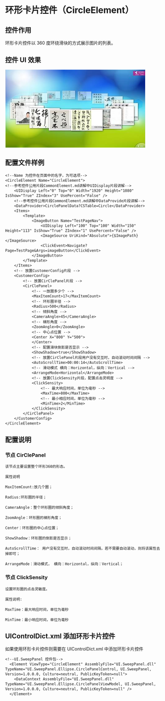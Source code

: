 # 环形卡片控件（CircleElement）

## 控件作用

环形卡片控件以 360 度环绕滑块的方式展示图片的列表。

## 控件 UI 效果

<!-- <img alt="CircleElement Preview Image" src="../images/CircleElement.png" width="900"> -->

![Placeholder](../images/CircleElement.png)

## 配置文件样例

```
<!--Name 为控件在页面中的名字，为可选项-->
<CircleElement Name="CircleElement">
<!--参考控件公用片段CommonElement.md讲解中UIDisplay片段讲解-->
	<UIDisplay Left="0" Top="0" Width="1920" Height="1080" IsShow="True" ZIndex="3" UsePercent="False" />
	<!--参考控件公用片段CommonElement.md讲解中DataProvide片段讲解-->
	<DataProvider>CirclePanelData?CSTable=Circle</DataProvider>
	<Items>
		<Template>
			<ImageButton Name="TestPageNav">
				<UIDisplay Left="100" Top="100" Width="150" Height="113" IsShow="True" ZIndex="1" UsePercent="False" />
				<ImageSource UriKind="Absolute">{$ImagePath}</ImageSource>
				<ClickEvent>Navigate?Page=TestPage&Args=imageButton</ClickEvent>
			</ImageButton>
		</Template>
	</Items>
	<!-- 放置CustomerConfig片段 -->
	<CustomerConfig>
		<!-- 放置CirClePanel片段 -->
		<CirClePanel>
			<!-- 一放圈多少个 -->
			<MaxItemCount>17</MaxItemCount>
			<!-- 环形圈半径 -->
			<Radius>500</Radius>
			<!-- 倾斜角度 -->
			<CameraAngle>45</CameraAngle>
			<!-- 梯形角度 -->
			<ZoomAngle>0</ZoomAngle>
			<!-- 中心点位置 -->
			<Center X="800" Y="500">
			</Center>
			<!-- 配置滑块倒影是否显示 -->
			<ShowShadow>true</ShowShadow>
			<!-- 放置CirClePanel片段用户没有交互时，自动滚动时间间隔 -->
			<AutoScrollTime>00:00:14</AutoScrollTime>
			<!-- 滑动模式 横向：Horizontal，纵向：Vertical -->
			<ArrangeMode>Horizontal</ArrangeMode>
			<!-- 放置ClickSensity片段，配置点击灵明度 -->
			<ClickSensity>
				<!-- 最大响应时间，单位为毫秒 -->
				<MaxTime>800</MaxTime>
				<!-- 最小相应时间，单位为毫秒 -->
				<MinTime>2</MinTime>
			</ClickSensity>
		</CirClePanel>
	</CustomerConfig>
</CircleElement>

```

## 配置说明

### 节点 CirClePanel

    该节点主要设置整个环形360的形态。

    属性说明

    MaxItemCount:放几个圈；

    Radius:环形圈的半径；

    CameraAngle：整个环形圈的倾斜角度；

    ZoomAngle：环形圈的梯形角度；

    Center：环形圈的中心点位置；

    ShowShadow：环形圈的倒影是否显示；

    AutoScrollTime： 用户没有交互时，自动滚动时间间隔，若不需要自动滚动，则将该属性去掉即可；

    ArrangeMode：滑动模式， 横向：Horizontal，纵向：Vertical；

### 节点 ClickSensity

    设置环形圈的点击灵敏度。

    属性说明:

    MaxTime：最大响应时间，单位为毫秒

    MinTime：最小响应时间，单位为毫秒

## UIControlDict.xml 添加环形卡片控件

如果使用环形卡片控件则需要在 UIControlDict.xml 中添加环形卡片控件

```
<!--UI.SweepPanel 控件包-->
  <Element ViewType="CircleElement" AssemblyFile="UI.SweepPanel.dll" TypeName="UI.SweepPanel.Ellipse.CirclePanelControl, UI.SweepPanel, Version=1.0.0.0, Culture=neutral, PublicKeyToken=null">
    <DataContext AssemblyFile="UI.SweepPanel.dll" TypeName="UI.SweepPanel.Ellipse.CirclePanelViewModel, UI.SweepPanel, Version=1.0.0.0, Culture=neutral, PublicKeyToken=null" />
  </Element>
```
